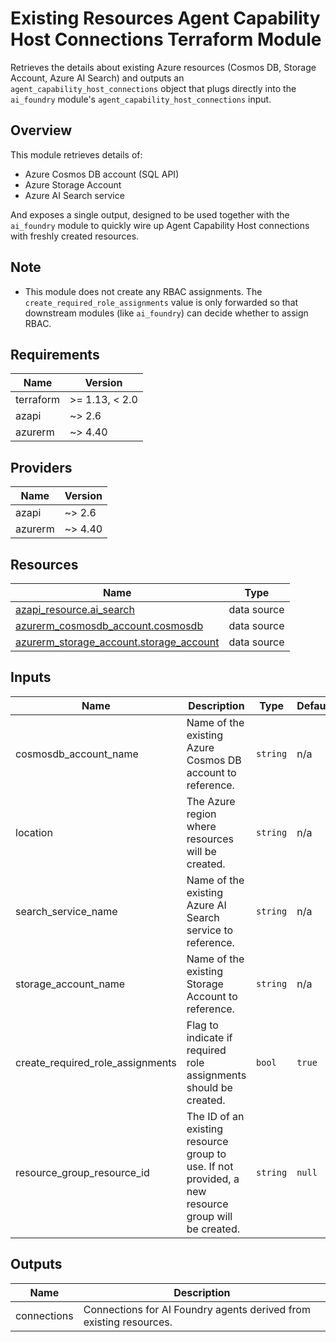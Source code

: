 <!-- META
title: Existing Resources Agent Capability Host Connections Terraform Module
description: Retrieves details for existing Azure resources (Cosmos DB, Storage Account, Azure AI Search) and outputs an agent_capability_host_connections object for the ai_foundry module.
author: CAIRA Team
ms.date: 08/18/2025
ms.topic: module
estimated_reading_time: 4
keywords:
    - terraform module
    - agent capability host
    - cosmos db
    - azure storage
    - azure ai search
    - existing resources
-->

# Existing Resources Agent Capability Host Connections Terraform Module

Retrieves the details about existing Azure resources (Cosmos DB, Storage Account, Azure AI Search) and outputs an `agent_capability_host_connections` object that plugs directly into the `ai_foundry` module's `agent_capability_host_connections` input.

## Overview

This module retrieves details of:

- Azure Cosmos DB account (SQL API)
- Azure Storage Account
- Azure AI Search service

And exposes a single output, designed to be used together with the `ai_foundry` module to quickly wire up Agent Capability Host connections with freshly created resources.

## Note

- This module does not create any RBAC assignments. The `create_required_role_assignments` value is only forwarded so that downstream modules (like `ai_foundry`) can decide whether to assign RBAC.

<!-- BEGIN_TF_DOCS -->
## Requirements

| Name      | Version        |
|-----------|----------------|
| terraform | >= 1.13, < 2.0 |
| azapi     | ~> 2.6         |
| azurerm   | ~> 4.40        |

## Providers

| Name    | Version |
|---------|---------|
| azapi   | ~> 2.6  |
| azurerm | ~> 4.40 |

## Resources

| Name                                                                                                                                          | Type        |
|-----------------------------------------------------------------------------------------------------------------------------------------------|-------------|
| [azapi_resource.ai_search](https://registry.terraform.io/providers/Azure/azapi/latest/docs/data-sources/resource)                             | data source |
| [azurerm_cosmosdb_account.cosmosdb](https://registry.terraform.io/providers/hashicorp/azurerm/latest/docs/data-sources/cosmosdb_account)      | data source |
| [azurerm_storage_account.storage_account](https://registry.terraform.io/providers/hashicorp/azurerm/latest/docs/data-sources/storage_account) | data source |

## Inputs

| Name                                | Description                                                                                         | Type     | Default | Required |
|-------------------------------------|-----------------------------------------------------------------------------------------------------|----------|---------|:--------:|
| cosmosdb\_account\_name             | Name of the existing Azure Cosmos DB account to reference.                                          | `string` | n/a     |   yes    |
| location                            | The Azure region where resources will be created.                                                   | `string` | n/a     |   yes    |
| search\_service\_name               | Name of the existing Azure AI Search service to reference.                                          | `string` | n/a     |   yes    |
| storage\_account\_name              | Name of the existing Storage Account to reference.                                                  | `string` | n/a     |   yes    |
| create\_required\_role\_assignments | Flag to indicate if required role assignments should be created.                                    | `bool`   | `true`  |    no    |
| resource\_group\_resource\_id       | The ID of an existing resource group to use. If not provided, a new resource group will be created. | `string` | `null`  |    no    |

## Outputs

| Name        | Description                                                        |
|-------------|--------------------------------------------------------------------|
| connections | Connections for AI Foundry agents derived from existing resources. |
<!-- END_TF_DOCS -->
